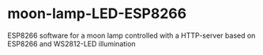 # moon-lamp-LED-ESP8266
ESP8266 software for a moon lamp controlled with a HTTP-server based on ESP8266 and WS2812-LED illumination
